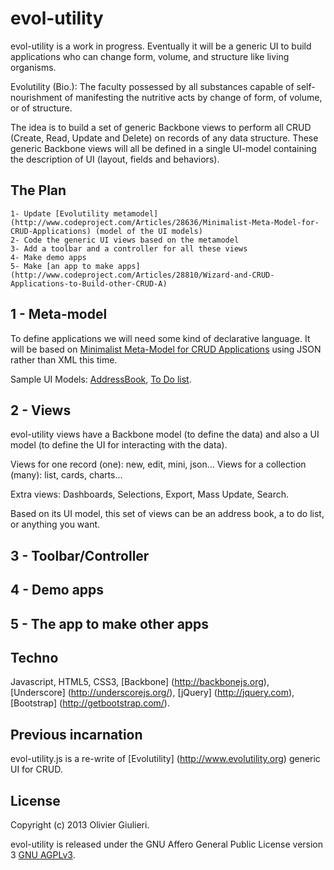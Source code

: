 # evol-utility

evol-utility is a work in progress. Eventually it will be a generic UI to build applications who can change form, volume, and structure like living organisms.

Evolutility (Bio.): The faculty possessed by all substances capable of self-nourishment of manifesting the nutritive acts by change of form, of volume, or of structure.

The idea is to build a set of generic Backbone views to perform all CRUD (Create, Read, Update and Delete) on records of any data structure.
These generic Backbone views will all be defined in a single UI-model containing the description of UI (layout, fields and behaviors).

## The Plan 

    1- Update [Evolutility metamodel] (http://www.codeproject.com/Articles/28636/Minimalist-Meta-Model-for-CRUD-Applications) (model of the UI models)
    2- Code the generic UI views based on the metamodel
    3- Add a toolbar and a controller for all these views
    4- Make demo apps
    5- Make [an app to make apps] (http://www.codeproject.com/Articles/28810/Wizard-and-CRUD-Applications-to-Build-other-CRUD-A)


## 1 - Meta-model

To define applications we will need some kind of declarative language.
It will be based on [Minimalist Meta-Model for CRUD Applications](http://www.codeproject.com/Articles/28636/Minimalist-Meta-Model-for-CRUD-Applications)
using JSON rather than XML this time.

Sample UI Models:
[AddressBook](http://github.com/evoluteur/evol-utility/blob/master/js/ui-models/contacts.js),
[To Do list](http://github.com/evoluteur/evol-utility/blob/master/js/ui-models/todo.js).

## 2 - Views

evol-utility views have a Backbone model (to define the data) and also a UI model (to define the UI for interacting with the data).

Views for one record (one): new, edit, mini, json...
Views for a collection (many): list, cards, charts...

Extra views:  Dashboards, Selections, Export, Mass Update, Search.

Based on its UI model, this set of views can be an address book, a to do list, or anything you want.

## 3 - Toolbar/Controller


## 4 - Demo apps


## 5 - The app to make other apps


## Techno

Javascript, HTML5, CSS3,
[Backbone] (http://backbonejs.org),
[Underscore] (http://underscorejs.org/),
[jQuery] (http://jquery.com),
[Bootstrap] (http://getbootstrap.com/).

## Previous incarnation

evol-utility.js is a re-write of [Evolutility] (http://www.evolutility.org) generic UI for CRUD.


## License

Copyright (c) 2013 Olivier Giulieri.

evol-utility is released under the GNU Affero General Public License version 3 [GNU AGPLv3](http://www.gnu.org/licenses/agpl-3.0.html).

